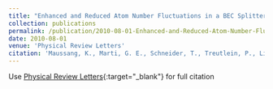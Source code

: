 ```yaml
---
title: "Enhanced and Reduced Atom Number Fluctuations in a BEC Splitter"
collection: publications
permalink: /publication/2010-08-01-Enhanced-and-Reduced-Atom-Number-Fluctuations
date: 2010-08-01
venue: 'Physical Review Letters'
citation: 'Maussang, K., Marti, G. E., Schneider, T., Treutlein, P., Li, Y., Sinatra, A., Long, R., Estève, J., Reichel, J., "Enhanced and Reduced Atom Number Fluctuations in a BEC Splitter." Physical Review Letters, 2010.'
---
```

Use [Physical Review Letters](https://link.aps.org/doi/10.1103/PhysRevLett.105.080403){:target="_blank"} for full citation
